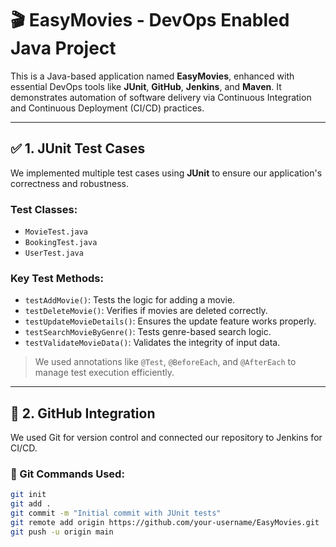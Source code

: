 # 🎬 EasyMovies - DevOps Enabled Java Project

This is a Java-based application named **EasyMovies**, enhanced with essential DevOps tools like **JUnit**, **GitHub**, **Jenkins**, and **Maven**. It demonstrates automation of software delivery via Continuous Integration and Continuous Deployment (CI/CD) practices.

---

## ✅ 1. JUnit Test Cases

We implemented multiple test cases using **JUnit** to ensure our application's correctness and robustness.

### Test Classes:
- `MovieTest.java`
- `BookingTest.java`
- `UserTest.java`

### Key Test Methods:
- `testAddMovie()`: Tests the logic for adding a movie.
- `testDeleteMovie()`: Verifies if movies are deleted correctly.
- `testUpdateMovieDetails()`: Ensures the update feature works properly.
- `testSearchMovieByGenre()`: Tests genre-based search logic.
- `testValidateMovieData()`: Validates the integrity of input data.

> We used annotations like `@Test`, `@BeforeEach`, and `@AfterEach` to manage test execution efficiently.

---

## 📁 2. GitHub Integration

We used Git for version control and connected our repository to Jenkins for CI/CD.

### 🔧 Git Commands Used:

```bash
git init
git add .
git commit -m "Initial commit with JUnit tests"
git remote add origin https://github.com/your-username/EasyMovies.git
git push -u origin main
